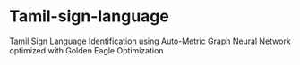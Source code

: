 # Tamil-sign-language
Tamil Sign Language Identification using Auto-Metric Graph Neural Network optimized with Golden Eagle Optimization
